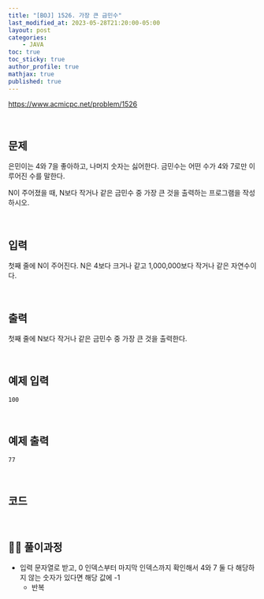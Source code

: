 ```yaml
---
title: "[BOJ] 1526. 가장 큰 금민수"
last_modified_at: 2023-05-28T21:20:00-05:00
layout: post
categories:
    - JAVA
toc: true
toc_sticky: true
author_profile: true
mathjax: true
published: true
---
```


<https://www.acmicpc.net/problem/1526>

<br>

## 문제

은민이는 4와 7을 좋아하고, 나머지 숫자는 싫어한다. 금민수는 어떤 수가 4와 7로만 이루어진 수를 말한다.

N이 주어졌을 때, N보다 작거나 같은 금민수 중 가장 큰 것을 출력하는 프로그램을 작성하시오.

<br>

## 입력

첫째 줄에 N이 주어진다. N은 4보다 크거나 같고 1,000,000보다 작거나 같은 자연수이다.

<br>

## 출력

첫째 줄에 N보다 작거나 같은 금민수 중 가장 큰 것을 출력한다.

<br>

## 예제 입력
```
100
```

<br>

## 예제 출력
```
77
```

<br>

## 코드

<script src="https://gist.github.com/bokyung124/a22e4e8675bfb80a6bb936669f4eb515.js"></script>

<br>

## 👩‍💻 풀이과정
- 입력 문자열로 받고, 0 인덱스부터 마지막 인덱스까지 확인해서 4와 7 둘 다 해당하지 않는 숫자가 있다면 해당 값에 -1
    - 반복
